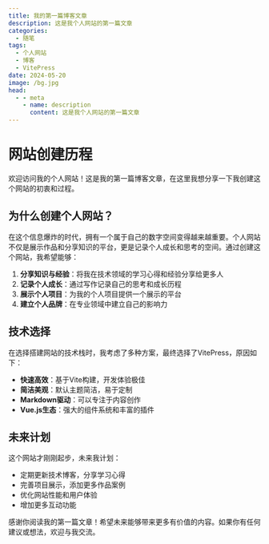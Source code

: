 ```yaml
---
title: 我的第一篇博客文章
description: 这是我个人网站的第一篇文章
categories:
  - 随笔
tags:
  - 个人网站
  - 博客
  - VitePress
date: 2024-05-20
image: /bg.jpg
head:
  - - meta
    - name: description
      content: 这是我个人网站的第一篇文章
---
```


# 网站创建历程

欢迎访问我的个人网站！这是我的第一篇博客文章，在这里我想分享一下我创建这个网站的初衷和过程。

## 为什么创建个人网站？

在这个信息爆炸的时代，拥有一个属于自己的数字空间变得越来越重要。个人网站不仅是展示作品和分享知识的平台，更是记录个人成长和思考的空间。通过创建这个网站，我希望能够：

1. **分享知识与经验**：将我在技术领域的学习心得和经验分享给更多人
2. **记录个人成长**：通过写作记录自己的思考和成长历程
3. **展示个人项目**：为我的个人项目提供一个展示的平台
4. **建立个人品牌**：在专业领域中建立自己的影响力

## 技术选择

在选择搭建网站的技术栈时，我考虑了多种方案，最终选择了VitePress，原因如下：

- **快速高效**：基于Vite构建，开发体验极佳
- **简洁美观**：默认主题简洁，易于定制
- **Markdown驱动**：可以专注于内容创作
- **Vue.js生态**：强大的组件系统和丰富的插件

## 未来计划

这个网站才刚刚起步，未来我计划：

- 定期更新技术博客，分享学习心得
- 完善项目展示，添加更多作品案例
- 优化网站性能和用户体验
- 增加更多互动功能

感谢你阅读我的第一篇文章！希望未来能够带来更多有价值的内容。如果你有任何建议或想法，欢迎与我交流。 